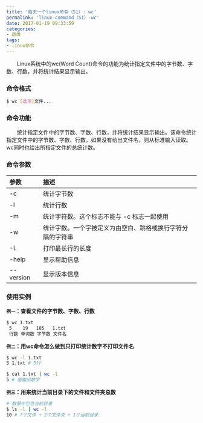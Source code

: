 ```yaml
---
title: '每天一个linux命令（51）: wc'
permalink: 'linux-command（51）-wc'
date: 2017-01-19 09:33:59
categories:
- 运维
tags:
- linux命令
---
```

　　Linux系统中的wc(Word Count)命令的功能为统计指定文件中的字节数、字数、行数，并将统计结果显示输出。
<!-- more -->
### 命令格式
```bash
$ wc [选项]文件...
```
### 命令功能
　　统计指定文件中的字节数、字数、行数，并将统计结果显示输出。该命令统计指定文件中的字节数、字数、行数。如果没有给出文件名，则从标准输入读取。wc同时也给出所指定文件的总统计数。
### 命令参数
| 参数 | 描述 |
| :- | :- |
| -c | 统计字节数 |
| -l | 统计行数 |
| -m | 统计字符数。这个标志不能与 -c 标志一起使用 |
| -w | 统计字数。一个字被定义为由空白、跳格或换行字符分隔的字符串 |
| -L | 打印最长行的长度 |
| -help | 显示帮助信息 |
| --version | 显示版本信息 |
### 使用实例
**`例一`：查看文件的字节数、字数、行数**
```bash
$ wc 1.txt
 5    19   105   1.txt
 行数 单词数 字节数 文件名
```
**`例二`：用wc命令怎么做到只打印统计数字不打印文件名**
```bash
$ wc -l 1.txt
5 1.txt # 5行

$ cat 1.txt | wc -l
5 # 值输出数字
```
**`例三`：用来统计当前目录下的文件和文件夹总数**
```bash
# 数量中包含当前目录
$ ls -l | wc -l
10 # 7个文件 + 2个文件夹 + 1个当前目录
```
